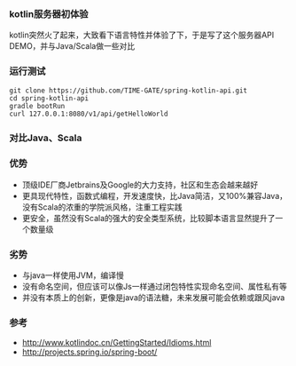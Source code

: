 ### kotlin服务器初体验

  kotlin突然火了起来，大致看下语言特性并体验了下，于是写了这个服务器API DEMO，并与Java/Scala做一些对比

### 运行测试
```text
git clone https://github.com/TIME-GATE/spring-kotlin-api.git
cd spring-kotlin-api
gradle bootRun
curl 127.0.0.1:8080/v1/api/getHelloWorld
```

### 对比Java、Scala

### 优势

* 顶级IDE厂商Jetbrains及Google的大力支持，社区和生态会越来越好 
* 更具现代特性，函数式编程，开发速度快，比Java简洁，又100%兼容Java，没有Scala的浓重的学院派风格，注重工程实践
* 更安全，虽然没有Scala的强大的安全类型系统，比较脚本语言显然提升了一个数量级

### 劣势

* 与java一样使用JVM，编译慢
* 没有命名空间，但应该可以像Js一样通过闭包特性实现命名空间、属性私有等
* 并没有本质上的创新，更像是java的语法糖，未来发展可能会依赖或跟风java

### 参考

* http://www.kotlindoc.cn/GettingStarted/Idioms.html
* http://projects.spring.io/spring-boot/